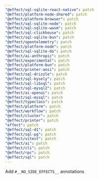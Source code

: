 ```yaml
---
"@effect/sql-sqlite-react-native": patch
"@effect/platform-node-shared": patch
"@effect/platform-browser": patch
"@effect/sql-sqlite-node": patch
"@effect/sql-sqlite-wasm": patch
"@effect/sql-clickhouse": patch
"@effect/sql-sqlite-bun": patch
"@effect/opentelemetry": patch
"@effect/platform-node": patch
"@effect/sql-sqlite-do": patch
"@effect/ai-anthropic": patch
"@effect/experimental": patch
"@effect/platform-bun": patch
"@effect/printer-ansi": patch
"@effect/sql-drizzle": patch
"@effect/sql-kysely": patch
"@effect/sql-libsql": patch
"@effect/sql-mysql2": patch
"@effect/ai-openai": patch
"@effect/sql-mssql": patch
"@effect/typeclass": patch
"@effect/platform": patch
"@effect/workflow": patch
"@effect/cluster": patch
"@effect/printer": patch
"effect": patch
"@effect/sql-d1": patch
"@effect/sql-pg": patch
"@effect/vitest": patch
"@effect/ai": patch
"@effect/cli": patch
"@effect/rpc": patch
"@effect/sql": patch
---
```


Add `#__NO_SIDE_EFFECTS__` annotations

